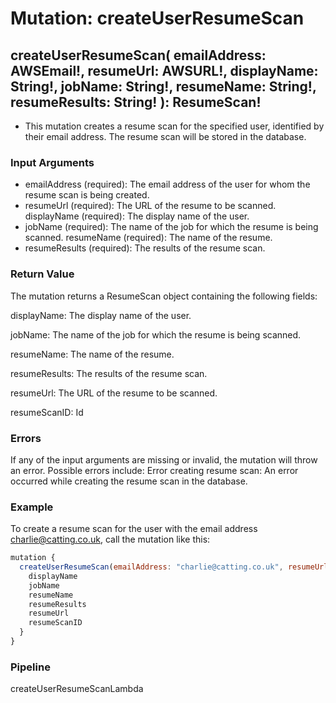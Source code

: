 # Mutation: createUserResumeScan

## createUserResumeScan( emailAddress: AWSEmail!, resumeUrl: AWSURL!, displayName: String!, jobName: String!, resumeName: String!, resumeResults: String! ): ResumeScan!

* This mutation creates a resume scan for the specified user, identified by their email address. The resume scan will be stored in the database.

### Input Arguments

* emailAddress (required): The email address of the user for whom the resume scan is being created.
* resumeUrl (required): The URL of the resume to be scanned. displayName (required): The display name of the user.
* jobName (required): The name of the job for which the resume is being scanned. resumeName (required): The name of the resume.
* resumeResults (required): The results of the resume scan.

### Return Value

The mutation returns a ResumeScan object containing the following fields:

displayName: The display name of the user.

jobName: The name of the job for which the resume is being scanned.

resumeName: The name of the resume.

resumeResults: The results of the resume scan.

resumeUrl: The URL of the resume to be scanned.

resumeScanID: Id

### Errors

If any of the input arguments are missing or invalid, the mutation will throw an error. Possible errors include: Error creating resume scan: An error occurred while creating the resume scan in the database.

### Example

To create a resume scan for the user with the email address [charlie@catting.co.uk](mailto:charlie@catting.co.uk), call the mutation like this:

```javascript
mutation {
  createUserResumeScan(emailAddress: "charlie@catting.co.uk", resumeUrl: "https://s3.example.com/resumes/charlie_resume.pdf", displayName: "Charlie Catting", jobName: "Software Engineer", resumeName: "Charlie's Resume", resumeResults: "XXX") {
    displayName
    jobName
    resumeName
    resumeResults
    resumeUrl
    resumeScanID
  }
}
```

### Pipeline

createUserResumeScanLambda
